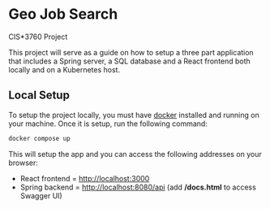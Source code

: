 # Geo Job Search

CIS*3760 Project

This project will serve as a guide on how to setup a three part application that includes a Spring server, a SQL database and a React frontend both locally and on a Kubernetes host.

## Local Setup

To setup the project locally, you must have [docker](https://www.docker.com/products/docker-desktop/) installed and running on your machine. Once it is setup, run the following command:

``` bash
docker compose up
```

This will setup the app and you can access the following addresses on your browser:

- React frontend = <http://localhost:3000>
- Spring backend = <http://localhost:8080/api> (add **/docs.html** to access Swagger UI)
